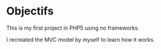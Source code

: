 Objectifs
=========

This is my first project in PHP5 using no frameworks.

I recreated the MVC model by myself to learn how it works. 
